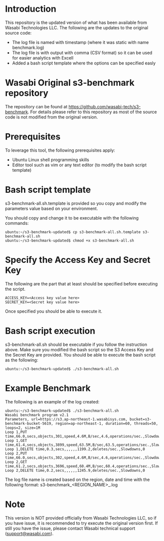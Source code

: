 # Introduction
This repository is the updated version of what has been available from Wasabi Technologies LLC.
The following are the updates to the original source code:
* The log file is named with timestamp (where it was static with name benchmark.log)
* The log file is with output with comma (CSV format) so it can be used for easier analytics with Excell
* Added a bash script template where the options can be specified easly

# Wasabi Original s3-benchmark repository
The repository can be found at https://github.com/wasabi-tech/s3-benchmark. 
For details please refer to this repository as most of the source code is not modified from the original version.

# Prerequisites
To leverage this tool, the following prerequisites apply:
* Ubuntu Linux shell programming skills
* Editor tool such as vim or any text editor (to modify the bash script template)    
 
# Bash script template
s3-benchmark-all.sh.template is provided so you copy and modify the parameters value based on your environment.

You should copy and change it to be executable with the following commands:
```
ubuntu:~/s3-benchmark-updated$ cp s3-benchmark-all.sh.template s3-benchmark-all.sh
ubuntu:~/s3-benchmark-updated$ chmod +x s3-benchmark-all.sh
```
# Specify the Access Key and Secret Key
The following are the part that at least should be specified before executing the script.
```
ACCESS_KEY=<Access key value here>
SECRET_KEY=<Secret key value here>
```
Once specified you should be able to execute it.

# Bash script execution
s3-benchmark-all.sh should be executable if you follow the instruction above.
Make sure you modified the bash script so the S3 Access Key and the Secret Key are provided.
You should be able to execute the bash script as the following:
```
ubuntu:~/s3-benchmark-updated$ ./s3-benchmark-all.sh
```

# Example Benchmark
The following is an example of the log created:
```
ubuntu:~/s3-benchmark-updated$ ./s3-benchmark-all.sh
Wasabi benchmark program v2.1
Parameters, url=https://s3.ap-northeast-1.wasabisys.com, bucket=s3-benchmark-bucket-5619, region=ap-northeast-1, duration=60, threads=50, loops=2, size=1M
Loop 1,PUT time,66.0,secs,objects,301,speed,4.6M,B/sec,4.6,operations/sec.,Slowdowns,0
Loop 1,GET time,61.4,secs,objects,3899,speed,63.5M,B/sec,63.5,operations/sec.,Slowdowns,0
Loop 1,DELETE time,0.3,secs,,,,,,1199.2,deletes/sec.,Slowdowns,0
Loop 2,PUT time,66.0,secs,objects,302,speed,4.6M,B/sec,4.6,operations/sec.,Slowdowns,0
Loop 2,GET time,61.2,secs,objects,3696,speed,60.4M,B/sec,60.4,operations/sec.,Slowdowns,0
Loop 2,DELETE time,0.2,secs,,,,,,1245.9,deletes/sec.,Slowdowns,0 
```
The log file name is created based on the region, date and time with the following format:
s3-benchmark_<REGION_NAME>_<TIME STAMP:yyyymmddThhmmss>.log

# Note
This version is NOT provided officially from Wasabi Technologies LLC, so if you have issue, it is recommended to try execute the original version first. If still you have the issue, please contact Wasabi technical support (support@wasabi.com).
